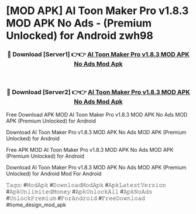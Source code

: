 # [MOD APK] AI Toon Maker Pro v1.8.3 MOD APK No Ads - (Premium Unlocked) for Android zwh98



<div align="center">
<h3>🔴 Download [Server1] 👉👉 <a href="https://momento.my/?title=AI_Toon_Maker_Pro_v1.8.3_MOD_APK_No_Ads">AI Toon Maker Pro v1.8.3 MOD APK No Ads Mod Apk</a></h3><br>

<h3>🔴 Download [Server2] 👉👉 <a href="https://momento.my/?title=AI_Toon_Maker_Pro_v1.8.3_MOD_APK_No_Ads">AI Toon Maker Pro v1.8.3 MOD APK No Ads Mod Apk</a></h3>
</div>



Free Download APK MOD AI Toon Maker Pro v1.8.3 MOD APK No Ads MOD APK (Premium Unlocked) for Android

Download AI Toon Maker Pro v1.8.3 MOD APK No Ads MOD APK (Premium Unlocked) for Android

Free APK MOD AI Toon Maker Pro v1.8.3 MOD APK No Ads MOD APK (Premium Unlocked) for Android

Download AI Toon Maker Pro v1.8.3 MOD APK No Ads MOD APK (Premium Unlocked) for Android Mod For Android

𝚃𝚊𝚐𝚜: #𝙼𝚘𝚍𝙰𝚙𝚔 #𝙳𝚘𝚠𝚗𝚕𝚘𝚊𝚍𝙼𝚘𝚍𝙰𝚙𝚔 #𝙰𝚙𝚔𝙻𝚊𝚝𝚎𝚜𝚝𝚅𝚎𝚛𝚜𝚒𝚘𝚗 #𝙰𝚙𝚔𝚄𝚗𝚕𝚒𝚖𝚒𝚝𝚎𝚍𝙼𝚘𝚗𝚎𝚢 #𝙰𝚙𝚔𝚄𝚗𝚕𝚘𝚌𝚔𝙰𝚕𝚕 #𝙰𝚙𝚔𝙽𝚘𝙰𝚍𝚜 #𝚄𝚗𝚕𝚘𝚌𝚔𝙿𝚛𝚎𝚖𝚒𝚞𝚖 #𝙵𝚘𝚛𝙰𝚗𝚍𝚛𝚘𝚒𝚍 #𝙵𝚛𝚎𝚎𝙳𝚘𝚠𝚗𝚕𝚘𝚊𝚍 #home_design_mod_apk
